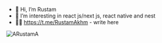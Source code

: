 - 👋 Hi, I’m Rustam
- 👀 I’m interesting in react js/next js, react native and nest 
- 👨‍💻 https://t.me/RustamAkhm - write here
<!---
ARustamA/ARustamA is a ✨ special ✨ repository because its `README.md` (this file) appears on your GitHub profile.
You can click the Preview link to take a look at your changes.
--->
<p><img align="center" src="https://github-readme-stats.vercel.app/api/top-langs?username=ARustamA&show_icons=true&locale=en&layout=compact" alt="ARustamA" /></p>
